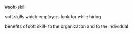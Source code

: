 #soft-skill

soft skills which employers look for while hiring

benefits of soft skill- to the organization and to the individual

